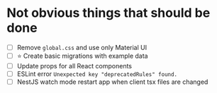# Not obvious things that should be done

- [ ] Remove `global.css` and use only Material UI
- [ ] ⭐ Create basic migrations with example data
- [ ] Update props for all React components
- [ ] ESLint error `Unexpected key "deprecatedRules" found.`
- [ ] NestJS watch mode restart app when client tsx files are changed